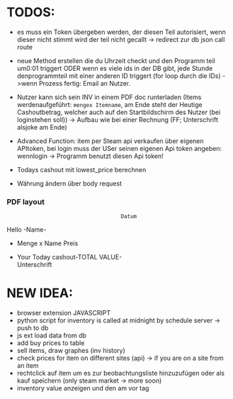 # TODOS:

- es muss ein Token übergeben werden, der diesen Teil autorisiert, wenn dieser nicht stimmt wird der teil nicht gecallt -> redirect zur db json call route

- neue Method erstellen die du Uhrzeit checkt und den Programm teil um0:01 triggert ODER wenn es viele ids in der DB gibt, jede Stunde denprogrammteil mit einer anderen ID triggert (for loop durch die IDs) ->wenn Prozess fertig: Email an Nutzer.

- Nutzer kann sich sein INV in einem PDF doc runterladen (Items             werdenaufgeführt: `mengex Itemname`, am Ende steht der Heutige          Cashoutbetrag, welcher auch auf den Startbildschirm des Nutzer (bei         loginstehen soll)) -> Aufbau wie bei einer Rechnung (FF; Unterschrift       alsjoke am Ende)

- Advanced Function: item per Steam api verkaufen über eigenen APItoken, bei login muss der USer seinen eigenen Api token angeben: wennlogin -> Programm benutzt diesen Api token!

- Todays cashout mit lowest_price berechnen

- Währung ändern über body request

### PDF layout
                                        Datum
Hello -Name-
- Menge x Name   Preis

- Your Today cashout-TOTAL VALUE-                           
                                        Unterschrift    

# NEW IDEA:
- browser extension JAVASCRIPT
- python script for inventory is called at midnight by schedule server -> push to db
- js ext load data from db
- add buy prices to table
- sell items, draw graphes (inv history)
- check prices for item on different sites (api) -> if you are on a site from an item
- rechtclick auf item um es zur beobachtungsliste hinzuzufügen oder als kauf speichern (only steam market -> more soon)
- inventory value anzeigen und den am vor tag